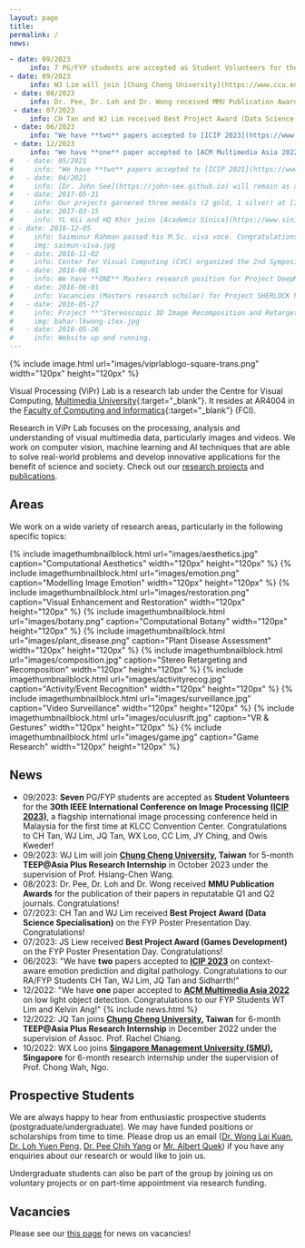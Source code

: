 ```yaml
---
layout: page
title:
permalink: /
news:

- date: 09/2023
     info: 7 PG/FYP students are accepted as Student Volunteers for the [ICIP 2023](https://www.2023.ieeeicip.org/), a flagship international image processing conference, which will be held at KLCC Convention Center. Congratulations to CH Tan, WJ Lim, JQ Tan, WX Loo, CC Lim, JY Ching, and Owis Kweder! 
- date: 09/2023
     info: WJ Lim will join [Chung Cheng University](https://www.ccu.edu.tw/?Lang=en), Taiwan for 5-month research internship in October 2023 under the Taiwan Experience Education Program (TEEP) offered by Taiwan Government, under the supervision of [Prof. Hsiang-Chen Wang](https://deptime.ccu.edu.tw/p/405-1102-22900,c2239.php?Lang=en)
 - date: 08/2023
     info: Dr. Pee, Dr. Loh and Dr. Wong received MMU Publication Awards for the publication of their papers in top-tiered Q1 and Q2 journals. Congratulations! 
 - date: 07/2023
     info: CH Tan and WJ Lim received Best Project Award (Data Science Specialisation) on the FYP Poster Presentation Day. Congratulations! 
 - date: 06/2023
     info: "We have **two** papers accepted to [ICIP 2023](https://www.2023.ieeeicip.org/) on context-aware emotion prediction and digital pathology. Congratulations to our RA/FYP Students CH Tan, WJ Lim, JQ Tan and Sidharrth!"
 - date: 12/2023
     info: "We have **one** paper accepted to [ACM Multimedia Asia 2022](https://www.mmasia2022.org/) on low light object detection. Congratulations to our FYP Students WT Lim and Kelvin Ang!"
#   - date: 05/2021
#     info: "We have **two** papers accepted to [ICIP 2021](https://www.2021.ieeeicip.org/) on aesthetics captioning and micro-expression spotting."
#   - date: 04/2021
#     info: [Dr. John See](https://john-see.github.io) will remain as an Associate Member of this lab, as he takes on a new role at Heriot-Watt University Malaysia."
#   - date: 2017-05-31
#     info: Our projects garnered three medals (2 gold, 1 silver) at [ITEX 2017](https://itex.com.my/)!
#   - date: 2017-03-15
#     info: YL Hii and HQ Khor joins [Academic Sinica](https://www.sinica.edu.tw/en), Taiwan for 3-month research internship under [Prof. Cheng Wen-Huang](https://www.citi.sinica.edu.tw/~whcheng/).
# - date: 2016-12-05
#     info: Saimunur Rahman passed his M.Sc. viva voce. Congratulations!
#     img: saimun-viva.jpg
#   - date: 2016-11-02
#     info: Center for Visual Computing (CVC) organized the 2nd Symposium on Visual Computing Research, which was held at Shaftsbury Asteria, Cyberjaya.
#   - date: 2016-08-01
#     info: We have **ONE** Masters research position for Project DeepME. More information [here](/research/jobs/).
#   - date: 2016-06-01
#     info: Vacancies (Masters research scholar) for Project SHERLOCK have been filled!
#   - date: 2016-05-27
#     info: Project **"Stereoscopic 3D Image Recomposition and Retargeting"** led by Lai Kuan (with Baharul, Chun Hau, Wong Chee Onn and Low Kok-Lim (NUS)) has won a Gold Award at ITEX 2016!
#     img: bahar-lkwong-itex.jpg
#   - date: 2016-05-26
#     info: Website up and running.
---
```

{% include image.html url="images/viprlablogo-square-trans.png" width="120px" height="120px"  %}

Visual Processing (ViPr) Lab is a research lab under the Centre for Visual Computing, [Multimedia University]{:target="_blank"}. It resides at AR4004 in the [Faculty of Computing and Informatics]{:target="_blank"} (FCI).

Research in ViPr Lab focuses on the processing, analysis and understanding of visual multimedia data, particularly images and videos. We work on computer vision, machine learning and AI techniques that are able to solve real-world problems and develop innovative applications for the benefit of science and society. Check out our [research projects](/research/) and [publications](/papers/).

## Areas

We work on a wide variety of research areas, particularly in the following specific topics:

{% include imagethumbnailblock.html url="images/aesthetics.jpg" caption="Computational Aesthetics" width="120px" height="120px"  %}
{% include imagethumbnailblock.html url="images/emotion.png" caption="Modelling Image Emotion" width="120px" height="120px"  %}
{% include imagethumbnailblock.html url="images/restoration.png" caption="Visual Enhancement and Restoration" width="120px" height="120px"  %}
{% include imagethumbnailblock.html url="images/botany.png" caption="Computational Botany" width="120px" height="120px"  %}
{% include imagethumbnailblock.html url="images/plant_disease.png" caption="Plant Disease Assessment" width="120px" height="120px"  %}
{% include imagethumbnailblock.html url="images/composition.jpg" caption="Stereo Retargeting and Recomposition" width="120px" height="120px"  %}
{% include imagethumbnailblock.html url="images/activityrecog.jpg" caption="Activity/Event Recognition" width="120px" height="120px"  %}
{% include imagethumbnailblock.html url="images/surveillance.jpg" caption="Video Surveillance" width="120px" height="120px"  %}
{% include imagethumbnailblock.html url="images/oculusrift.jpg" caption="VR & Gestures" width="120px" height="120px"  %}
{% include imagethumbnailblock.html url="images/game.jpg" caption="Game Research" width="120px" height="120px"  %}

## News

- 09/2023: **Seven** PG/FYP students are accepted as **Student Volunteers** for the **30th IEEE International Conference on Image Processing [(ICIP 2023)](https://www.2023.ieeeicip.org/)**, a flagship international image processing conference held in Malaysia for the first time at KLCC Convention Center. Congratulations to CH Tan, WJ Lim, JQ Tan, WX Loo, CC Lim, JY Ching, and Owis Kweder! 
- 09/2023: WJ Lim will join **[Chung Cheng University](https://www.ccu.edu.tw/?Lang=en), Taiwan** for 5-month **TEEP@Asia Plus Research Internship** in October 2023 under the supervision of Prof. Hsiang-Chen Wang.
 - 08/2023: Dr. Pee, Dr. Loh and Dr. Wong received **MMU Publication Awards** for the publication of their papers in reputatable Q1 and Q2 journals. Congratulations! 
 - 07/2023: CH Tan and WJ Lim received **Best Project Award (Data Science Specialisation)** on the FYP Poster Presentation Day. Congratulations!
 - 07/2023: JS Liew received **Best Project Award (Games Development)** on the FYP Poster Presentation Day. Congratulations!
 - 06/2023: "We have **two** papers accepted to **[ICIP 2023](https://www.2023.ieeeicip.org/)** on context-aware emotion prediction and digital pathology. Congratulations to our RA/FYP Students CH Tan, WJ Lim, JQ Tan and Sidharrth!"
 - 12/2022: "We have **one** paper accepted to **[ACM Multimedia Asia 2022](https://www.mmasia2022.org/)** on low light object detection. Congratulations to our FYP Students WT Lim and Kelvin Ang!"
{% include news.html %}
- 12/2022: JQ Tan joins **[Chung Cheng University](https://www.ccu.edu.tw/?Lang=en), Taiwan** for 6-month **TEEP@Asia Plus Research Internship** in December 2022 under the supervision of Assoc. Prof. Rachel Chiang.
- 10/2022: WX Loo joins **[Singapore Management University (SMU)](https://scis.smu.edu.sg/), Singapore** for 6-month research internship under the supervision of Prof. Chong Wah, Ngo.
  
## Prospective Students

We are always happy to hear from enthusiastic prospective students (postgraduate/undergraduate). We may have funded positions or scholarships from time to time. Please drop us an email ([Dr. Wong Lai Kuan], [Dr. Loh Yuen Peng], [Dr. Pee Chih Yang] or [Mr. Albert Quek]) if you have any enquiries about our research or would like to join us.

Undergraduate students can also be part of the group by joining us on voluntary projects or on part-time appointment via research funding.

## Vacancies

Please see our [this page](/research/jobs/) for news on vacancies!

[Multimedia University]: http://www.mmu.edu.my
[Faculty of Computing and Informatics]: http://fci.mmu.edu.my
[Dr. Loh Yuen Peng]: mailto:yploh@mmu.edu.my
[Dr. Wong Lai Kuan]: mailto:lkwong@mmu.edu.my
[Dr. Pee Chih Yang]: mailto:cypee@mmu.edu.my
[Mr. Albert Quek]: mailto:quek.albert@mmu.edu.my


